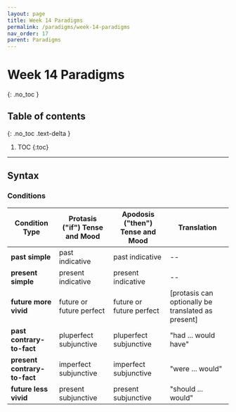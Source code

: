 ```yaml
---
layout: page
title: Week 14 Paradigms
permalink: /paradigms/week-14-paradigms
nav_order: 17
parent: Paradigms
---
```


# Week 14 Paradigms
{: .no_toc }

## Table of contents
{: .no_toc .text-delta }

1. TOC
{:toc}

***

## Syntax

### Conditions

| **Condition Type** | **Protasis ("if") Tense and Mood** | **Apodosis ("then") Tense and Mood** | **Translation** |
| --- | --- | --- | --- |
| **past simple** | past indicative | past indicative | -- |
| **present simple** | present indicative | present indicative | -- |
| **future more vivid** | future or future perfect | future or future perfect | [protasis can optionally be translated as present] |
| **past contrary-to-fact** | pluperfect subjunctive | pluperfect subjunctive | "had ... would have" |
| **present contrary-to-fact** | imperfect subjunctive | imperfect subjunctive | "were ... would" |
| **future less vivid** | present subjunctive | present subjunctive | "should ... would" |